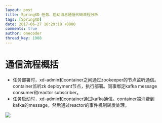 ```yaml
---
layout: post
title: SpringXD 任务、启动消息通信代码流程分析
tags: [SpringXD]
date: 2017-06-27 10:29:18 +0800
comments: true
author: onecoder
thread_key: 1908
---
```

# 通信流程概括

* 任务部署时，xd-admin和container之间通过zookeeper的节点监听通信。container监听zk deployment节点，执行部署。同事绑定kafka message consumer和reactor subscriber。
* 任务启动时，xd-admin和container通过kafka通信。container端消费到kafka的message，然后通过reactor的事件机制转发处理。

<!--break-->

![](/images/post/xd-deploy-launch/job-deploy-launch)